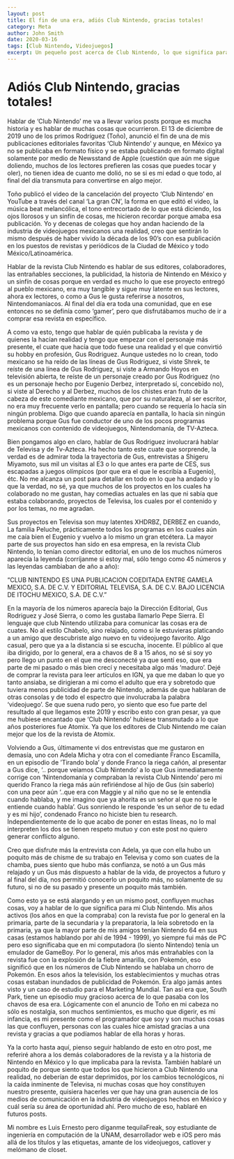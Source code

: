 ```yaml
---
layout: post
title: El fin de una era, adiós Club Nintendo, gracias totales!
category: Meta
author: John Smith
date: 2020-03-16
tags: [Club Nintendo, Videojuegos]
excerpt: Un pequeño post acerca de Club Nintendo, lo que significa para mi y todo lo que involucra hablar de la revista.
---
```


# Adiós Club Nintendo, gracias totales!

Hablar de ‘Club Nintendo’ me va a llevar varios posts porque es mucha historia y es hablar de muchas cosas que ocurrieron. El 13 de diciembre de 2019 uno de los primos Rodríguez (Toño), anunció el fin de una de mis publicaciones editoriales favoritas ‘Club Nintendo’ y aunque, en México ya no se publicaba en formato físico y se estaba publicando en formato digital solamente por medio de Newsstand de Apple (cuestión que aún me sigue doliendo, muchos de los lectores prefieren las cosas que puedes tocar y oler), no tienen idea de cuanto me dolió, no se si es mi edad o que todo, al final del día transmuta para convertirse en algo mejor. 

Toño publicó el video de la cancelación del proyecto ‘Club Nintendo’ en YouTube a través del canal ‘La gran CN’, la forma en que editó el video, la música beat melancólica, el tono entrecortado de lo que está diciendo, los ojos llorosos y un sinfín de cosas, me hicieron recordar porque amaba esa publicación. Yo y decenas de colegas que hoy andan haciendo de la industria de videojuegos mexicanos una realidad, creo que sentirán lo mismo después de haber vivido la década de los 90’s con esa publicación en los puestos de revistas y periódicos de la Ciudad de México y todo México/Latinoamérica.

Hablar de la revista Club Nintendo es hablar de sus editores, colaboradores, las entrañables secciones, la publicidad, la historia de Nintendo en México y un sinfín de cosas porque en verdad es mucho lo que ese proyecto entregó al pueblo mexicano,  era muy tangible y sigue muy latente en sus lectores, ahora ex lectores, o como a Gus le gusta referirse a nosotros, Nintendomaniacos. Al final del día era toda una comunidad, que en ese entonces no se definía como ‘gamer’, pero que disfrutábamos mucho de ir a comprar esa revista en específico.

A como va esto, tengo que hablar de quién publicaba la revista y de quienes la hacían realidad y tengo que empezar con el personaje más presente, el cuate que hacía que todo fuese una realidad y el que convirtió su hobby en profesión, Gus Rodriguez. Aunque ustedes no lo crean, todo mexicano se ha reído de las líneas de Gus Rodriguez, si viste Shrek, te reíste de una línea de Gus Rodriguez, si viste a Armando Hoyos en televisión abierta, te reíste de un personaje creado por Gus Rodriguez (no es un personaje hecho por Eugenio Derbez, interpretado sí, concebido no), si viste al Derecho y al Derbez, muchos de los chistes eran fruto de la cabeza de este comediante mexicano, que por su naturaleza, al ser escritor, no era muy frecuente verlo en pantalla; pero cuando se requería lo hacía sin ningún problema. Digo que cuando aparecía en pantalla, lo hacía sin ningún problema porque Gus fue conductor de uno de los pocos programas mexicanos con contenido de videojuegos, Nintendomanía, de TV-Azteca.

Bien pongamos algo en claro, hablar de Gus Rodriguez involucrará hablar de Televisa y de Tv-Azteca. Ha hecho tanto este cuate que sorprende, la verdad es de admirar toda la trayectoria de Gus, entrevistas a Shigeru Miyamoto, sus mil un visitas al E3 o lo que antes era parte de CES, sus escapadas a juegos olímpicos (por que era el que le escribía a Eugenio), étc. No me alcanza un post para detallar en todo en lo que ha andado y lo que la verdad, no sé, ya que muchos de los proyectos en los cuales ha colaborado no me gustan, hay comedias actuales en las que ni sabía que estaba colaborando, proyectos de Televisa, los cuales por el contenido y por los temas, no me agradan.

Sus proyectos en Televisa son muy latentes XHDRBZ, DERBEZ en cuando, La familia Peluche, prácticamente todos los programas en los cuales aún me caía bien el Eugenio y vuelvo a lo mismo un gran etcétera. La mayor parte de sus proyectos han sido en esa empresa, en la revista Club Nintendo, lo tenían como director editorial, en uno de los muchos números aparecía la leyenda (corríjanme si estoy mal, sólo tengo como 45 números y las leyendas cambiaban de año a año):

“CLUB NINTENDO ES UNA PUBLICACION COEDITADA ENTRE GAMELA MEXICO, S.A. DE C.V. Y EDITORIAL TELEVISA, S.A. DE C.V. BAJO LICENCIA DE ITOCHU MEXICO, S.A. DE C.V.”

En la mayoría de los números aparecía bajo la Dirección Editorial, Gus Rodriguez y José Sierra, o como les gustaba llamarlo Pepe Sierra. El lenguaje que club Nintendo utilizaba para comunicar las cosas era de cuates. No al estilo Chabelo, sino relajado, como si le estuvieras platicando a un amigo que descubriste algo nuevo en tu videojuego favorito. Algo casual, pero que ya a la distancia si se escucha, inocente. El público al que iba dirigido, por lo general, era a chavos de 8 a 15 años, no sé si soy yo pero llego un punto en el que me desconecté ya que sentí eso, que era parte de mi pasado o más bien crecí  y necesitaba algo más ‘maduro’. Dejé de comprar la revista para leer artículos en IGN, ya que me daban lo que yo tanto ansiaba, se dirigieran a mi como el adulto que era y sobretodo que tuviera menos publicidad de parte de Nintendo, además de que hablaran de otras consolas y de todo el espectro que involucraba la palabra ‘videojuego’. Se que suena rudo pero, yo siento que eso fue parte del resultado al que llegamos este 2019 y escribo esto con gran pesar, ya que me hubiese encantado que ‘Club Nintendo’ hubiese transmutado a lo que años posteriores fue Atomix. Ya que los editores de Club Nintendo me caían mejor que los de la revista de Atomix.

Volviendo a Gus, últimamente vi dos entrevistas que me gustaron en demasía, uno con Adela Micha y otra con el comediante Franco Escamilla, en un episodio de ’Tirando bola’ y donde Franco la riega cañón, al presentar a Gus dice, ‘.. porque veíamos Club Nintendo’ a lo que Gus inmediatamente corrige con ‘Nintendomanía y compraban la revista Club Nintendo’ pero mi querido Franco la riega más aún refiriéndose al hijo de Gus (sin saberlo) con una peor aún ‘..que era con Maggie y al niño que no se le entendía cuando hablaba, y me imagino que ya ahorita es un señor al que no se le entiende cuando habla’.  Gus sonriendo le responde ‘es un señor de tu edad y es mi hijo’, condenado Franco no hiciste bien tu research. Independientemente de lo que acabo de poner en estas líneas, no lo mal interpreten los dos se tienen respeto mutuo y con este post no quiero generar conflicto alguno.

Creo que disfrute más la entrevista con Adela, ya que con ella hubo un poquito más de chisme de su trabajo en Televisa y como son cuates de la chamba, pues siento que hubo más confianza, se notó a un Gus más relajado y un Gus más dispuesto a hablar de la vida, de proyectos a futuro y al final del día, nos permitió conocerlo un poquito más, no solamente de su futuro, si no de su pasado y presente un poquito más también.

Como esto ya se está alargando y en un mismo post, confluyen muchas cosas, voy a hablar de lo que significa para mi Club Nintendo. Mis años activos (los años en que la compraba) con la revista fue por lo general en la primaria, parte de la secundaria y la preparatoria, la leía sobretodo en la primaria, ya que la mayor parte de mis amigos tenían Nintendo 64 en sus casas (estamos hablando por ahí de 1994 - 1999), yo siempre fui más de PC pero eso significaba que en mi computadora (lo siento Nintendo) tenía un emulador de GameBoy. Por lo general, mis años más entrañables con la revista fue con la explosión de la fiebre amarilla, con Pokemón, eso significó que en los números de Club Nintendo se hablaba un chorro de Pokemón. En esos años la televisión, los establecimientos y muchas otras cosas estaban inundados de publicidad de Pokemón. Era algo jamás antes visto y un caso de estudio para el Marketing Mundial. Tan así era que, South Park, tiene un episodio muy gracioso acerca de lo que pasaba con los chavos de esa era. Lógicamente con el anuncio de Toño en mi cabeza no sólo es nostalgia, son muchos sentimientos, es mucho que digerir, es mi infancia, es mi presente como el programador que soy y son muchas cosas las que confluyen, personas con las cuales hice amistad gracias a una revista y gracias a que podíamos hablar de ella horas y horas.

Ya la corto hasta aquí, pienso seguir hablando de esto en otro post, me referiré ahora a los demás colaboradores de la revista y a la historia de Nintendo en México y lo que implicaba para la revista. También hablaré un poquito de porque siento que todos los que hicieron a Club Nintendo una realidad, no deberían de estar deprimidos, por los cambios tecnológicos, ni la caída inminente de Televisa, ni muchas cosas que hoy constituyen nuestro presente, quisiera hacerles ver que hay una gran ausencia de los medios de comunicación en la industria de videojuegos hechos en México y cuál sería su área de oportunidad ahí. Pero mucho de eso, hablaré en futuros posts.  

Mi nombre es Luis Ernesto pero díganme tequilaFreak, soy estudiante de ingeniería en computación de la UNAM, desarrollador web e iOS pero más allá de los títulos y las etiquetas, amante de los videojuegos, catlover y melómano de closet.



